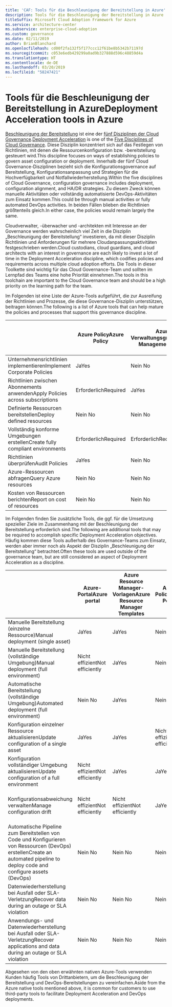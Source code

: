 ```yaml
---
title: 'CAF: Tools für die Beschleunigung der Bereitstellung in Azure'
description: Tools für die Beschleunigung der Bereitstellung in Azure
titleSuffix: Microsoft Cloud Adoption Framework for Azure
ms.service: architecture-center
ms.subservice: enterprise-cloud-adoption
ms.custom: governance
ms.date: 02/11/2019
author: BrianBlanchard
ms.openlocfilehash: cd00f2fa132f5f177ccc12f61be8b5342b71197d
ms.sourcegitcommit: c053e6edb429299a0ad9b327888d596c48859d4a
ms.translationtype: HT
ms.contentlocale: de-DE
ms.lasthandoff: 03/20/2019
ms.locfileid: "58247421"
---
```

# <a name="deployment-acceleration-tools-in-azure"></a><span data-ttu-id="71c1d-103">Tools für die Beschleunigung der Bereitstellung in Azure</span><span class="sxs-lookup"><span data-stu-id="71c1d-103">Deployment Acceleration tools in Azure</span></span>

<span data-ttu-id="71c1d-104">[Beschleunigung der Bereitstellung](overview.md) ist eine der [fünf Disziplinen der Cloud Governance](../governance-disciplines.md).</span><span class="sxs-lookup"><span data-stu-id="71c1d-104">[Deployment Acceleration](overview.md) is one of the [Five Disciplines of Cloud Governance](../governance-disciplines.md).</span></span> <span data-ttu-id="71c1d-105">Diese Disziplin konzentriert sich auf das Festlegen von Richtlinien, mit denen die Ressourcenkonfiguration bzw. -bereitstellung gesteuert wird.</span><span class="sxs-lookup"><span data-stu-id="71c1d-105">This discipline focuses on ways of establishing policies to govern asset configuration or deployment.</span></span> <span data-ttu-id="71c1d-106">Innerhalb der fünf Cloud Governance-Disziplinen bezieht sich die Konfigurationsgovernance auf Bereitstellung, Konfigurationsanpassung und Strategien für die Hochverfügbarkeit und Notfallwiederherstellung.</span><span class="sxs-lookup"><span data-stu-id="71c1d-106">Within the five disciplines of Cloud Governance, configuration governance includes deployment, configuration alignment, and HA/DR strategies.</span></span> <span data-ttu-id="71c1d-107">Zu diesem Zweck können manuelle Aktivitäten oder vollständig automatisierte DevOps-Aktivitäten zum Einsatz kommen.</span><span class="sxs-lookup"><span data-stu-id="71c1d-107">This could be through manual activities or fully automated DevOps activities.</span></span> <span data-ttu-id="71c1d-108">In beiden Fällen blieben die Richtlinien größtenteils gleich.</span><span class="sxs-lookup"><span data-stu-id="71c1d-108">In either case, the policies would remain largely the same.</span></span>

<span data-ttu-id="71c1d-109">Cloudverwalter, -überwacher und -architekten mit Interesse an der Governance werden wahrscheinlich viel Zeit in die Disziplin „Beschleunigung der Bereitstellung“ investieren, da mit dieser Disziplin Richtlinien und Anforderungen für mehrere Cloudanpassungsaktivitäten festgeschrieben werden.</span><span class="sxs-lookup"><span data-stu-id="71c1d-109">Cloud custodians, cloud guardians, and cloud architects with an interest in governance are each likely to invest a lot of time in the Deployment Acceleration discipline, which codifies policies and requirements across multiple cloud adoption efforts.</span></span> <span data-ttu-id="71c1d-110">Die Tools in dieser Toolkette sind wichtig für das Cloud Governance-Team und sollten im Lernpfad des Teams eine hohe Priorität einnehmen.</span><span class="sxs-lookup"><span data-stu-id="71c1d-110">The tools in this toolchain are important to the Cloud Governance team and should be a high priority on the learning path for the team.</span></span>

<span data-ttu-id="71c1d-111">Im Folgenden ist eine Liste der Azure-Tools aufgeführt, die zur Ausreifung der Richtlinien und Prozesse, die diese Governance-Disziplin unterstützen, beitragen können.</span><span class="sxs-lookup"><span data-stu-id="71c1d-111">The following is a list of Azure tools that can help mature the policies and processes that support this governance discipline.</span></span>

|  | <span data-ttu-id="71c1d-112">Azure Policy</span><span class="sxs-lookup"><span data-stu-id="71c1d-112">Azure Policy</span></span> | <span data-ttu-id="71c1d-113">Azure-Verwaltungsgruppen</span><span class="sxs-lookup"><span data-stu-id="71c1d-113">Azure Management Groups</span></span> | <span data-ttu-id="71c1d-114">Azure Resource Manager-Vorlagen</span><span class="sxs-lookup"><span data-stu-id="71c1d-114">Azure Resource Manager Templates</span></span> | <span data-ttu-id="71c1d-115">Azure Blueprint</span><span class="sxs-lookup"><span data-stu-id="71c1d-115">Azure Blueprints</span></span> | <span data-ttu-id="71c1d-116">Azure Resource Graph</span><span class="sxs-lookup"><span data-stu-id="71c1d-116">Azure Resource Graph</span></span> | <span data-ttu-id="71c1d-117">Azure Cost Management</span><span class="sxs-lookup"><span data-stu-id="71c1d-117">Azure Cost Management</span></span> |
|---------|---------|---------|---------|---------|---------|---------|
|<span data-ttu-id="71c1d-118">Unternehmensrichtlinien implementieren</span><span class="sxs-lookup"><span data-stu-id="71c1d-118">Implement Corporate Policies</span></span>     |<span data-ttu-id="71c1d-119">Ja</span><span class="sxs-lookup"><span data-stu-id="71c1d-119">Yes</span></span> |<span data-ttu-id="71c1d-120">Nein </span><span class="sxs-lookup"><span data-stu-id="71c1d-120">No</span></span>  |<span data-ttu-id="71c1d-121">Nein </span><span class="sxs-lookup"><span data-stu-id="71c1d-121">No</span></span>  |<span data-ttu-id="71c1d-122">Nein </span><span class="sxs-lookup"><span data-stu-id="71c1d-122">No</span></span> | <span data-ttu-id="71c1d-123">Nein </span><span class="sxs-lookup"><span data-stu-id="71c1d-123">No</span></span> |<span data-ttu-id="71c1d-124">Nein </span><span class="sxs-lookup"><span data-stu-id="71c1d-124">No</span></span> |
|<span data-ttu-id="71c1d-125">Richtlinien zwischen Abonnements anwenden</span><span class="sxs-lookup"><span data-stu-id="71c1d-125">Apply Policies across subscriptions</span></span>     |<span data-ttu-id="71c1d-126">Erforderlich</span><span class="sxs-lookup"><span data-stu-id="71c1d-126">Required</span></span> |<span data-ttu-id="71c1d-127">Ja</span><span class="sxs-lookup"><span data-stu-id="71c1d-127">Yes</span></span>  |<span data-ttu-id="71c1d-128">Nein </span><span class="sxs-lookup"><span data-stu-id="71c1d-128">No</span></span>  |<span data-ttu-id="71c1d-129">Nein </span><span class="sxs-lookup"><span data-stu-id="71c1d-129">No</span></span> | <span data-ttu-id="71c1d-130">Nein </span><span class="sxs-lookup"><span data-stu-id="71c1d-130">No</span></span> |<span data-ttu-id="71c1d-131">Nein </span><span class="sxs-lookup"><span data-stu-id="71c1d-131">No</span></span> |
|<span data-ttu-id="71c1d-132">Definierte Ressourcen bereitstellen</span><span class="sxs-lookup"><span data-stu-id="71c1d-132">Deploy defined resources</span></span>     |<span data-ttu-id="71c1d-133">Nein </span><span class="sxs-lookup"><span data-stu-id="71c1d-133">No</span></span> |<span data-ttu-id="71c1d-134">Nein </span><span class="sxs-lookup"><span data-stu-id="71c1d-134">No</span></span>  |<span data-ttu-id="71c1d-135">Ja</span><span class="sxs-lookup"><span data-stu-id="71c1d-135">Yes</span></span>  |<span data-ttu-id="71c1d-136">Nein </span><span class="sxs-lookup"><span data-stu-id="71c1d-136">No</span></span> | <span data-ttu-id="71c1d-137">Nein </span><span class="sxs-lookup"><span data-stu-id="71c1d-137">No</span></span> |<span data-ttu-id="71c1d-138">Nein </span><span class="sxs-lookup"><span data-stu-id="71c1d-138">No</span></span> |
|<span data-ttu-id="71c1d-139">Vollständig konforme Umgebungen erstellen</span><span class="sxs-lookup"><span data-stu-id="71c1d-139">Create fully compliant environments</span></span>      |<span data-ttu-id="71c1d-140">Erforderlich</span><span class="sxs-lookup"><span data-stu-id="71c1d-140">Required</span></span> |<span data-ttu-id="71c1d-141">Erforderlich</span><span class="sxs-lookup"><span data-stu-id="71c1d-141">Required</span></span>  |<span data-ttu-id="71c1d-142">Erforderlich</span><span class="sxs-lookup"><span data-stu-id="71c1d-142">Required</span></span>  |<span data-ttu-id="71c1d-143">Ja</span><span class="sxs-lookup"><span data-stu-id="71c1d-143">Yes</span></span> | <span data-ttu-id="71c1d-144">Nein </span><span class="sxs-lookup"><span data-stu-id="71c1d-144">No</span></span> |<span data-ttu-id="71c1d-145">Nein </span><span class="sxs-lookup"><span data-stu-id="71c1d-145">No</span></span> |
|<span data-ttu-id="71c1d-146">Richtlinien überprüfen</span><span class="sxs-lookup"><span data-stu-id="71c1d-146">Audit Policies</span></span>      |<span data-ttu-id="71c1d-147">Ja</span><span class="sxs-lookup"><span data-stu-id="71c1d-147">Yes</span></span> |<span data-ttu-id="71c1d-148">Nein </span><span class="sxs-lookup"><span data-stu-id="71c1d-148">No</span></span>  |<span data-ttu-id="71c1d-149">Nein </span><span class="sxs-lookup"><span data-stu-id="71c1d-149">No</span></span>  |<span data-ttu-id="71c1d-150">Nein </span><span class="sxs-lookup"><span data-stu-id="71c1d-150">No</span></span> | <span data-ttu-id="71c1d-151">Nein </span><span class="sxs-lookup"><span data-stu-id="71c1d-151">No</span></span> |<span data-ttu-id="71c1d-152">Nein </span><span class="sxs-lookup"><span data-stu-id="71c1d-152">No</span></span> |
|<span data-ttu-id="71c1d-153">Azure-Ressourcen abfragen</span><span class="sxs-lookup"><span data-stu-id="71c1d-153">Query Azure resources</span></span>      |<span data-ttu-id="71c1d-154">Nein </span><span class="sxs-lookup"><span data-stu-id="71c1d-154">No</span></span> |<span data-ttu-id="71c1d-155">Nein </span><span class="sxs-lookup"><span data-stu-id="71c1d-155">No</span></span>  |<span data-ttu-id="71c1d-156">Nein </span><span class="sxs-lookup"><span data-stu-id="71c1d-156">No</span></span>  |<span data-ttu-id="71c1d-157">Nein </span><span class="sxs-lookup"><span data-stu-id="71c1d-157">No</span></span> |<span data-ttu-id="71c1d-158">Ja</span><span class="sxs-lookup"><span data-stu-id="71c1d-158">Yes</span></span> |<span data-ttu-id="71c1d-159">Nein </span><span class="sxs-lookup"><span data-stu-id="71c1d-159">No</span></span> |
|<span data-ttu-id="71c1d-160">Kosten von Ressourcen berichten</span><span class="sxs-lookup"><span data-stu-id="71c1d-160">Report on cost of resources</span></span>      |<span data-ttu-id="71c1d-161">Nein </span><span class="sxs-lookup"><span data-stu-id="71c1d-161">No</span></span> |<span data-ttu-id="71c1d-162">Nein </span><span class="sxs-lookup"><span data-stu-id="71c1d-162">No</span></span>  |<span data-ttu-id="71c1d-163">Nein </span><span class="sxs-lookup"><span data-stu-id="71c1d-163">No</span></span>  |<span data-ttu-id="71c1d-164">Nein </span><span class="sxs-lookup"><span data-stu-id="71c1d-164">No</span></span> |<span data-ttu-id="71c1d-165">Nein </span><span class="sxs-lookup"><span data-stu-id="71c1d-165">No</span></span> |<span data-ttu-id="71c1d-166">Ja</span><span class="sxs-lookup"><span data-stu-id="71c1d-166">Yes</span></span> |

<span data-ttu-id="71c1d-167">Im Folgenden finden Sie zusätzliche Tools, die ggf. für die Umsetzung spezieller Ziele im Zusammenhang mit der Beschleunigung der Bereitstellung erforderlich sind.</span><span class="sxs-lookup"><span data-stu-id="71c1d-167">The following are additional tools that may be required to accomplish specific Deployment Acceleration objectives.</span></span> <span data-ttu-id="71c1d-168">Häufig kommen diese Tools außerhalb des Governance-Teams zum Einsatz, werden aber immer noch als Aspekt der Disziplin „Beschleunigung der Bereitstellung“ betrachtet.</span><span class="sxs-lookup"><span data-stu-id="71c1d-168">Often these tools are used outside of the governance team, but are still considered an aspect of Deployment Acceleration as a discipline.</span></span>

|  |<span data-ttu-id="71c1d-169">Azure-Portal</span><span class="sxs-lookup"><span data-stu-id="71c1d-169">Azure portal</span></span>  |<span data-ttu-id="71c1d-170">Azure Resource Manager-Vorlagen</span><span class="sxs-lookup"><span data-stu-id="71c1d-170">Azure Resource Manager Templates</span></span>  |<span data-ttu-id="71c1d-171">Azure Policy</span><span class="sxs-lookup"><span data-stu-id="71c1d-171">Azure Policy</span></span>  | <span data-ttu-id="71c1d-172">Azure DevOps</span><span class="sxs-lookup"><span data-stu-id="71c1d-172">Azure DevOps</span></span> | <span data-ttu-id="71c1d-173">Azure Backup</span><span class="sxs-lookup"><span data-stu-id="71c1d-173">Azure Backup</span></span> | <span data-ttu-id="71c1d-174">Azure Site Recovery</span><span class="sxs-lookup"><span data-stu-id="71c1d-174">Azure Site Recovery</span></span> |
|---------|---------|---------|---------|---------|---------|---------|
|<span data-ttu-id="71c1d-175">Manuelle Bereitstellung (einzelne Ressource)</span><span class="sxs-lookup"><span data-stu-id="71c1d-175">Manual deployment (single asset)</span></span>     | <span data-ttu-id="71c1d-176">Ja</span><span class="sxs-lookup"><span data-stu-id="71c1d-176">Yes</span></span> | <span data-ttu-id="71c1d-177">Ja</span><span class="sxs-lookup"><span data-stu-id="71c1d-177">Yes</span></span>  | <span data-ttu-id="71c1d-178">Nein </span><span class="sxs-lookup"><span data-stu-id="71c1d-178">No</span></span>  | <span data-ttu-id="71c1d-179">Nicht effizient</span><span class="sxs-lookup"><span data-stu-id="71c1d-179">Not efficiently</span></span> | <span data-ttu-id="71c1d-180">Nein </span><span class="sxs-lookup"><span data-stu-id="71c1d-180">No</span></span> | <span data-ttu-id="71c1d-181">Ja</span><span class="sxs-lookup"><span data-stu-id="71c1d-181">Yes</span></span> |
|<span data-ttu-id="71c1d-182">Manuelle Bereitstellung (vollständige Umgebung)</span><span class="sxs-lookup"><span data-stu-id="71c1d-182">Manual deployment (full environment)</span></span>     | <span data-ttu-id="71c1d-183">Nicht effizient</span><span class="sxs-lookup"><span data-stu-id="71c1d-183">Not efficiently</span></span> | <span data-ttu-id="71c1d-184">Ja</span><span class="sxs-lookup"><span data-stu-id="71c1d-184">Yes</span></span> | <span data-ttu-id="71c1d-185">Nein </span><span class="sxs-lookup"><span data-stu-id="71c1d-185">No</span></span>  | <span data-ttu-id="71c1d-186">Nicht effizient</span><span class="sxs-lookup"><span data-stu-id="71c1d-186">Not efficiently</span></span> | <span data-ttu-id="71c1d-187">Nein </span><span class="sxs-lookup"><span data-stu-id="71c1d-187">No</span></span> | <span data-ttu-id="71c1d-188">Ja</span><span class="sxs-lookup"><span data-stu-id="71c1d-188">Yes</span></span> |
|<span data-ttu-id="71c1d-189">Automatische Bereitstellung (vollständige Umgebung)</span><span class="sxs-lookup"><span data-stu-id="71c1d-189">Automated deployment (full environment)</span></span>     | <span data-ttu-id="71c1d-190">Nein </span><span class="sxs-lookup"><span data-stu-id="71c1d-190">No</span></span>  | <span data-ttu-id="71c1d-191">Ja</span><span class="sxs-lookup"><span data-stu-id="71c1d-191">Yes</span></span>  | <span data-ttu-id="71c1d-192">Nein</span><span class="sxs-lookup"><span data-stu-id="71c1d-192">No</span></span>  | <span data-ttu-id="71c1d-193">Ja</span><span class="sxs-lookup"><span data-stu-id="71c1d-193">Yes</span></span>  | <span data-ttu-id="71c1d-194">Nein</span><span class="sxs-lookup"><span data-stu-id="71c1d-194">No</span></span> | <span data-ttu-id="71c1d-195">Ja</span><span class="sxs-lookup"><span data-stu-id="71c1d-195">Yes</span></span> |
|<span data-ttu-id="71c1d-196">Konfiguration einzelner Ressource aktualisieren</span><span class="sxs-lookup"><span data-stu-id="71c1d-196">Update configuration of a single asset</span></span>     | <span data-ttu-id="71c1d-197">Ja</span><span class="sxs-lookup"><span data-stu-id="71c1d-197">Yes</span></span> | <span data-ttu-id="71c1d-198">Ja</span><span class="sxs-lookup"><span data-stu-id="71c1d-198">Yes</span></span> | <span data-ttu-id="71c1d-199">Nicht effizient</span><span class="sxs-lookup"><span data-stu-id="71c1d-199">Not efficiently</span></span> | <span data-ttu-id="71c1d-200">Nicht effizient</span><span class="sxs-lookup"><span data-stu-id="71c1d-200">Not efficiently</span></span> | <span data-ttu-id="71c1d-201">Nein </span><span class="sxs-lookup"><span data-stu-id="71c1d-201">No</span></span> | <span data-ttu-id="71c1d-202">Ja – während der Replikation</span><span class="sxs-lookup"><span data-stu-id="71c1d-202">Yes - during replication</span></span> |
|<span data-ttu-id="71c1d-203">Konfiguration vollständiger Umgebung aktualisieren</span><span class="sxs-lookup"><span data-stu-id="71c1d-203">Update configuration of a full environment</span></span>     | <span data-ttu-id="71c1d-204">Nicht effizient</span><span class="sxs-lookup"><span data-stu-id="71c1d-204">Not efficiently</span></span> | <span data-ttu-id="71c1d-205">Ja</span><span class="sxs-lookup"><span data-stu-id="71c1d-205">Yes</span></span> | <span data-ttu-id="71c1d-206">Ja</span><span class="sxs-lookup"><span data-stu-id="71c1d-206">Yes</span></span> | <span data-ttu-id="71c1d-207">Ja</span><span class="sxs-lookup"><span data-stu-id="71c1d-207">Yes</span></span>  | <span data-ttu-id="71c1d-208">Nein </span><span class="sxs-lookup"><span data-stu-id="71c1d-208">No</span></span> | <span data-ttu-id="71c1d-209">Ja – während der Replikation</span><span class="sxs-lookup"><span data-stu-id="71c1d-209">Yes - during replication</span></span> |
|<span data-ttu-id="71c1d-210">Konfigurationsabweichung verwalten</span><span class="sxs-lookup"><span data-stu-id="71c1d-210">Manage configuration drift</span></span>     | <span data-ttu-id="71c1d-211">Nicht effizient</span><span class="sxs-lookup"><span data-stu-id="71c1d-211">Not efficiently</span></span> | <span data-ttu-id="71c1d-212">Nicht effizient</span><span class="sxs-lookup"><span data-stu-id="71c1d-212">Not efficiently</span></span> | <span data-ttu-id="71c1d-213">Ja</span><span class="sxs-lookup"><span data-stu-id="71c1d-213">Yes</span></span>  | <span data-ttu-id="71c1d-214">Ja</span><span class="sxs-lookup"><span data-stu-id="71c1d-214">Yes</span></span>  | <span data-ttu-id="71c1d-215">Nein </span><span class="sxs-lookup"><span data-stu-id="71c1d-215">No</span></span> | <span data-ttu-id="71c1d-216">Ja – während der Replikation</span><span class="sxs-lookup"><span data-stu-id="71c1d-216">Yes - during replication</span></span> |
|<span data-ttu-id="71c1d-217">Automatische Pipeline zum Bereitstellen von Code und Konfigurieren von Ressourcen (DevOps) erstellen</span><span class="sxs-lookup"><span data-stu-id="71c1d-217">Create an automated pipeline to deploy code and configure assets (DevOps)</span></span>     | <span data-ttu-id="71c1d-218">Nein </span><span class="sxs-lookup"><span data-stu-id="71c1d-218">No</span></span> | <span data-ttu-id="71c1d-219">Nein </span><span class="sxs-lookup"><span data-stu-id="71c1d-219">No</span></span> | <span data-ttu-id="71c1d-220">Nein </span><span class="sxs-lookup"><span data-stu-id="71c1d-220">No</span></span> | <span data-ttu-id="71c1d-221">Ja</span><span class="sxs-lookup"><span data-stu-id="71c1d-221">Yes</span></span> | <span data-ttu-id="71c1d-222">Nein </span><span class="sxs-lookup"><span data-stu-id="71c1d-222">No</span></span> | <span data-ttu-id="71c1d-223">Nein </span><span class="sxs-lookup"><span data-stu-id="71c1d-223">No</span></span> |
|<span data-ttu-id="71c1d-224">Datenwiederherstellung bei Ausfall oder SLA-Verletzung</span><span class="sxs-lookup"><span data-stu-id="71c1d-224">Recover data during an outage or SLA violation</span></span>     | <span data-ttu-id="71c1d-225">Nein </span><span class="sxs-lookup"><span data-stu-id="71c1d-225">No</span></span> | <span data-ttu-id="71c1d-226">Nein </span><span class="sxs-lookup"><span data-stu-id="71c1d-226">No</span></span> | <span data-ttu-id="71c1d-227">Nein </span><span class="sxs-lookup"><span data-stu-id="71c1d-227">No</span></span> | <span data-ttu-id="71c1d-228">Ja</span><span class="sxs-lookup"><span data-stu-id="71c1d-228">Yes</span></span> | <span data-ttu-id="71c1d-229">Ja</span><span class="sxs-lookup"><span data-stu-id="71c1d-229">Yes</span></span> | <span data-ttu-id="71c1d-230">Ja</span><span class="sxs-lookup"><span data-stu-id="71c1d-230">Yes</span></span> |
|<span data-ttu-id="71c1d-231">Anwendungs- und Datenwiederherstellung bei Ausfall oder SLA-Verletzung</span><span class="sxs-lookup"><span data-stu-id="71c1d-231">Recover applications and data during an outage or SLA violation</span></span>     | <span data-ttu-id="71c1d-232">Nein </span><span class="sxs-lookup"><span data-stu-id="71c1d-232">No</span></span> | <span data-ttu-id="71c1d-233">Nein </span><span class="sxs-lookup"><span data-stu-id="71c1d-233">No</span></span> | <span data-ttu-id="71c1d-234">Nein </span><span class="sxs-lookup"><span data-stu-id="71c1d-234">No</span></span> | <span data-ttu-id="71c1d-235">Ja</span><span class="sxs-lookup"><span data-stu-id="71c1d-235">Yes</span></span> | <span data-ttu-id="71c1d-236">Nein</span><span class="sxs-lookup"><span data-stu-id="71c1d-236">No</span></span> | <span data-ttu-id="71c1d-237">Ja</span><span class="sxs-lookup"><span data-stu-id="71c1d-237">Yes</span></span> |

<span data-ttu-id="71c1d-238">Abgesehen von den oben erwähnten nativen Azure-Tools verwenden Kunden häufig Tools von Drittanbietern, um die Beschleunigung der Bereitstellung und DevOps-Bereitstellungen zu vereinfachen.</span><span class="sxs-lookup"><span data-stu-id="71c1d-238">Aside from the Azure native tools mentioned above, it is common for customers to use third-party tools to facilitate Deployment Acceleration and DevOps deployments.</span></span>
